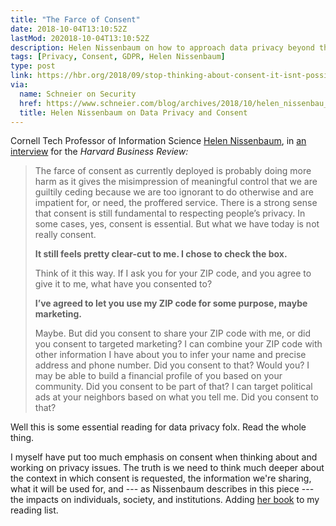 ```yaml
---
title: "The Farce of Consent"
date: 2018-10-04T13:10:52Z
lastMod: 202018-10-04T13:10:52Z
description: Helen Nissenbaum on how to approach data privacy beyond the insufficiency of consent, to its impacts on individuals, society, and institutions.
tags: [Privacy, Consent, GDPR, Helen Nissenbaum]
type: post
link: https://hbr.org/2018/09/stop-thinking-about-consent-it-isnt-possible-and-it-isnt-right
via:
  name: Schneier on Security
  href: https://www.schneier.com/blog/archives/2018/10/helen_nissenbau_1.html
  title: Helen Nissenbaum on Data Privacy and Consent
---
```


Cornell Tech Professor of Information Science [Helen Nissenbaum], in [an
interview] for the *Harvard Business Review:*

> The farce of consent as currently deployed is probably doing more harm as it
> gives the misimpression of meaningful control that we are guiltily ceding
> because we are too ignorant to do otherwise and are impatient for, or need,
> the proffered service. There is a strong sense that consent is still
> fundamental to respecting people’s privacy. In some cases, yes, consent is
> essential. But what we have today is not really consent.
>
> **It still feels pretty clear-cut to me. I chose to check the box.**
>
> Think of it this way. If I ask you for your ZIP code, and you agree to give it
> to me, what have you consented to?
>
> **I’ve agreed to let you use my ZIP code for some purpose, maybe marketing.**
>
> Maybe. But did you consent to share your ZIP code with me, or did you consent
> to targeted marketing? I can combine your ZIP code with other information I
> have about you to infer your name and precise address and phone number. Did
> you consent to that? Would you? I may be able to build a financial profile of
> you based on your community. Did you consent to be part of that? I can target
> political ads at your neighbors based on what you tell me. Did you consent to
> that?

Well this is some essential reading for data privacy folx. Read the whole thing.

I myself have put too much emphasis on consent when thinking about and working
on privacy issues. The truth is we need to think much deeper about the context
in which consent is requested, the information we're sharing, what it will be
used for, and --- as Nissenbaum describes in this piece --- the impacts on
individuals, society, and institutions. Adding [her book] to my reading list.

  [Helen Nissenbaum]: https://nissenbaum.tech.cornell.edu/
  [an interview]:
    https://hbr.org/2018/09/stop-thinking-about-consent-it-isnt-possible-and-it-isnt-right
    "Stop Thinking About Consent: It Isn’t Possible and It Isn’t Right”"
  [her book]: https://www.sup.org/books/title/?id=8862
    "“Privacy in Context: Technology, Policy, and the Integrity of Social Life” by Helen Nissenbaum"
